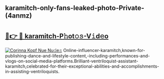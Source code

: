 ## karamitch-only-fans​-leaked-photo​-Private-(4anmz)


# <h2><a href="https://mediaupload.pro?title=karamitch&ref=git">🔗👉 🔴 karamitch-P𝚑ot𝚘𝚜-V𝚒d𝚎o</a></h2>

[![Corinna Kopf Nue Nu𝚍e𝚜](https://i.imgur.com/0qMVB7G.gif)](https://mediaupload.pro?title=karamitch&ref=git)
Online-influencer-karamitch,known-for-publishing-dance-and-lifestyle-content,-including-performances-and-vlogs-on-social-media-platforms.Brilliant-ventriloquist-assistant-karamitch,celebrated-for-their-exceptional-abilities-and-accomplishments-in-assisting-ventriloquists.  